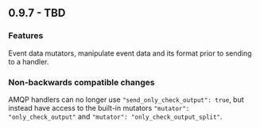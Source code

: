 ## 0.9.7 - TBD

### Features

Event data mutators, manipulate event data and its format prior to
sending to a handler.

### Non-backwards compatible changes

AMQP handlers can no longer use `"send_only_check_output": true`, but
instead have access to the built-in mutators `"mutator": "only_check_output"` and
`"mutator": "only_check_output_split"`.
